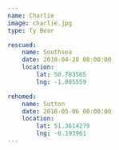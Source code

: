 ```yaml
---
name: Charlie
image: charlie.jpg
type: Ty Bear

rescued:
    name: Southsea
    date: 2018-04-28 00:00:00
    location:
        lat: 50.783565
        lng: -1.085559

rehomed:
    name: Sutton
    date: 2018-05-06 00:00:00
    location:
        lat: 51.3614279
        lng: -0.193961
---
```

